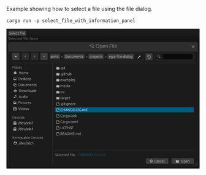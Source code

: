 Example showing how to select a file using the file dialog.

```
cargo run -p select_file_with_information_panel
```

![](screenshot.png)
